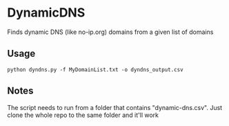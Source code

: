 # DynamicDNS
Finds dynamic DNS (like no-ip.org) domains from a given list of domains

## Usage
    python dyndns.py -f MyDomainList.txt -o dyndns_output.csv
    
## Notes
The script needs to run from a folder that contains "dynamic-dns.csv".  Just clone the whole repo to the same folder and it'll work
